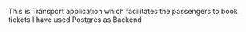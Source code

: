 This is Transport application which facilitates the passengers to book tickets
I have used Postgres as Backend